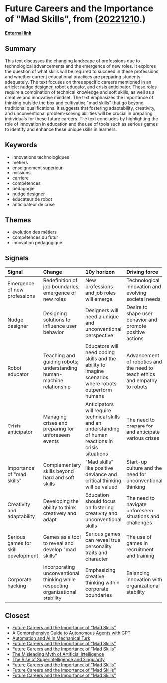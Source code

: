 # __Future Careers and the Importance of "Mad Skills"__, from ([20221210](https://kghosh.substack.com/p/20221210).)

__[External link](https://theconversation.com/les-mad-skills-au-coeur-des-metiers-de-demain-181505?utm_source=substack&utm_medium=email)__



## Summary

This text discusses the changing landscape of professions due to technological advancements and the emergence of new roles. It explores the question of what skills will be required to succeed in these professions and whether current educational practices are preparing students adequately. The text focuses on three specific careers mentioned in an article: nudge designer, robot educator, and crisis anticipator. These roles require a combination of technical knowledge and soft skills, as well as a creative and innovative mindset. The text emphasizes the importance of thinking outside the box and cultivating "mad skills" that go beyond traditional qualifications. It suggests that fostering adaptability, creativity, and unconventional problem-solving abilities will be crucial in preparing individuals for these future careers. The text concludes by highlighting the role of innovation in education and the use of tools such as serious games to identify and enhance these unique skills in learners.

## Keywords

* innovations technologiques
* métiers
* enseignement supérieur
* missions
* carrière
* compétences
* pédagogie
* nudge designer
* éducateur de robot
* anticipateur de crise

## Themes

* évolution des métiers
* compétences du futur
* innovation pédagogique

## Signals

| Signal                              | Change                                                                          | 10y horizon                                                                                             | Driving force                                                              |
|:------------------------------------|:--------------------------------------------------------------------------------|:--------------------------------------------------------------------------------------------------------|:---------------------------------------------------------------------------|
| Emergence of new professions        | Redefinition of job boundaries; emergence of new roles                          | New professions and job roles will emerge                                                               | Technological innovation and evolving societal needs                       |
| Nudge designer                      | Designing solutions to influence user behavior                                  | Designers will need a unique and unconventional perspective                                             | Desire to shape user behavior and promote positive actions                 |
| Robot educator                      | Teaching and guiding robots; understanding human-machine relationship           | Educators will need coding skills and the ability to imagine scenarios where robots outperform humans   | Advancement of robotics and the need to teach ethics and empathy to robots |
| Crisis anticipator                  | Managing crises and preparing for unforeseen events                             | Anticipators will require technical skills and an understanding of human reactions in crisis situations | The need to prepare for and anticipate various crises                      |
| Importance of "mad skills"          | Complementary skills beyond hard and soft skills                                | "Mad skills" like positive deviance and critical thinking will be valued                                | Start-up culture and the need for unconventional thinking                  |
| Creativity and adaptability         | Developing the ability to think creatively and adapt                            | Education should focus on fostering creativity and unconventional skills                                | The need to navigate unforeseen situations and challenges                  |
| Serious games for skill development | Games as a tool to reveal and develop "mad skills"                              | Serious games can reveal true personality traits and character                                          | The use of games in recruitment and training                               |
| Corporate hacking                   | Incorporating unconventional thinking while respecting organizational stability | Emphasizing creative thinking within corporate boundaries                                               | Balancing innovation with organizational stability                         |

## Closest

* [Future Careers and the Importance of "Mad Skills"](572ff244f383344150f88e74397cc5de)
* [A Comprehensive Guide to Autonomous Agents with GPT](2dda4be3e1a9f11b4f7d8e74feea76b0)
* [Automation and AI in Mechanical Turk](e2bfc7a2318b0eac62f4f2af28722802)
* [Future Careers and the Importance of "Mad Skills"](572ff244f383344150f88e74397cc5de)
* [Future Careers and the Importance of "Mad Skills"](572ff244f383344150f88e74397cc5de)
* [The Misleading Myth of Artificial Intelligence](15c812523685076326204f061bf025cd)
* [The Rise of Superintelligence and Singularity](5d18d0fdee756046650b4c957ac43730)
* [Future Careers and the Importance of "Mad Skills"](572ff244f383344150f88e74397cc5de)
* [Future Careers and the Importance of "Mad Skills"](572ff244f383344150f88e74397cc5de)
* [Future Careers and the Importance of "Mad Skills"](572ff244f383344150f88e74397cc5de)
